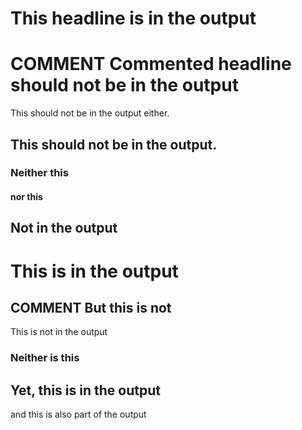 # This headline is in the output
# COMMENT Commented headline should not be in the output
This should not be in the output either.
## This should not be in the output.
### Neither this
#### nor this
## Not in the output
# This is in the output
## COMMENT But this is not
This is not in the output
### Neither is this
## Yet, this is in the output
and this is also part of the output
